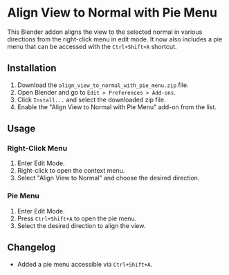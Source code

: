 
# Align View to Normal with Pie Menu

This Blender addon aligns the view to the selected normal in various directions from the right-click menu in edit mode. It now also includes a pie menu that can be accessed with the `Ctrl+Shift+A` shortcut.

## Installation

1. Download the `align_view_to_normal_with_pie_menu.zip` file.
2. Open Blender and go to `Edit > Preferences > Add-ons`.
3. Click `Install...` and select the downloaded zip file.
4. Enable the "Align View to Normal with Pie Menu" add-on from the list.

## Usage

### Right-Click Menu

1. Enter Edit Mode.
2. Right-click to open the context menu.
3. Select "Align View to Normal" and choose the desired direction.

### Pie Menu

1. Enter Edit Mode.
2. Press `Ctrl+Shift+A` to open the pie menu.
3. Select the desired direction to align the view.

## Changelog

- Added a pie menu accessible via `Ctrl+Shift+A`.
